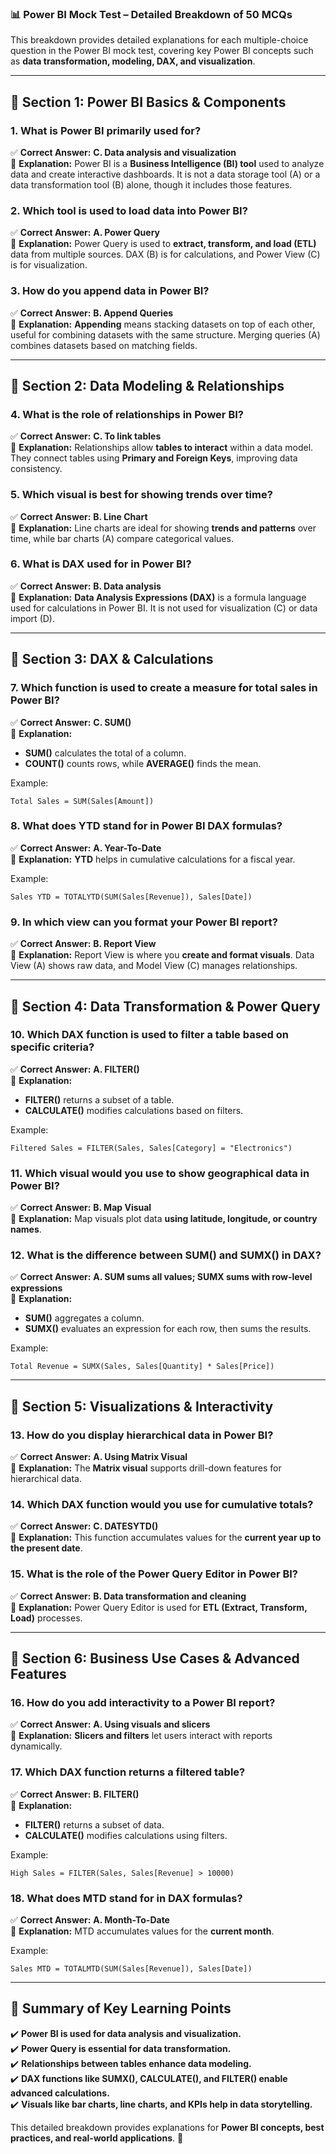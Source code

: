### **📊 Power BI Mock Test – Detailed Breakdown of 50 MCQs**  

This breakdown provides detailed explanations for each multiple-choice question in the Power BI mock test, covering key Power BI concepts such as **data transformation, modeling, DAX, and visualization**.  

---

## **🔹 Section 1: Power BI Basics & Components**  

### **1. What is Power BI primarily used for?**  
✅ **Correct Answer:** **C. Data analysis and visualization**  
📌 **Explanation:** Power BI is a **Business Intelligence (BI) tool** used to analyze data and create interactive dashboards. It is not a data storage tool (A) or a data transformation tool (B) alone, though it includes those features.  

### **2. Which tool is used to load data into Power BI?**  
✅ **Correct Answer:** **A. Power Query**  
📌 **Explanation:** Power Query is used to **extract, transform, and load (ETL)** data from multiple sources. DAX (B) is for calculations, and Power View (C) is for visualization.  

### **3. How do you append data in Power BI?**  
✅ **Correct Answer:** **B. Append Queries**  
📌 **Explanation:** **Appending** means stacking datasets on top of each other, useful for combining datasets with the same structure. Merging queries (A) combines datasets based on matching fields.  

---

## **🔹 Section 2: Data Modeling & Relationships**  

### **4. What is the role of relationships in Power BI?**  
✅ **Correct Answer:** **C. To link tables**  
📌 **Explanation:** Relationships allow **tables to interact** within a data model. They connect tables using **Primary and Foreign Keys**, improving data consistency.  

### **5. Which visual is best for showing trends over time?**  
✅ **Correct Answer:** **B. Line Chart**  
📌 **Explanation:** Line charts are ideal for showing **trends and patterns** over time, while bar charts (A) compare categorical values.  

### **6. What is DAX used for in Power BI?**  
✅ **Correct Answer:** **B. Data analysis**  
📌 **Explanation:** **Data Analysis Expressions (DAX)** is a formula language used for calculations in Power BI. It is not used for visualization (C) or data import (D).  

---

## **🔹 Section 3: DAX & Calculations**  

### **7. Which function is used to create a measure for total sales in Power BI?**  
✅ **Correct Answer:** **C. SUM()**  
📌 **Explanation:**  
- **SUM()** calculates the total of a column.  
- **COUNT()** counts rows, while **AVERAGE()** finds the mean.  

Example:  
```DAX
Total Sales = SUM(Sales[Amount])
```  

### **8. What does YTD stand for in Power BI DAX formulas?**  
✅ **Correct Answer:** **A. Year-To-Date**  
📌 **Explanation:** **YTD** helps in cumulative calculations for a fiscal year.  

Example:  
```DAX
Sales YTD = TOTALYTD(SUM(Sales[Revenue]), Sales[Date])
```  

### **9. In which view can you format your Power BI report?**  
✅ **Correct Answer:** **B. Report View**  
📌 **Explanation:** Report View is where you **create and format visuals**. Data View (A) shows raw data, and Model View (C) manages relationships.  

---

## **🔹 Section 4: Data Transformation & Power Query**  

### **10. Which DAX function is used to filter a table based on specific criteria?**  
✅ **Correct Answer:** **A. FILTER()**  
📌 **Explanation:**  
- **FILTER()** returns a subset of a table.  
- **CALCULATE()** modifies calculations based on filters.  

Example:  
```DAX
Filtered Sales = FILTER(Sales, Sales[Category] = "Electronics")
```  

### **11. Which visual would you use to show geographical data in Power BI?**  
✅ **Correct Answer:** **B. Map Visual**  
📌 **Explanation:** Map visuals plot data **using latitude, longitude, or country names**.  

### **12. What is the difference between SUM() and SUMX() in DAX?**  
✅ **Correct Answer:** **A. SUM sums all values; SUMX sums with row-level expressions**  
📌 **Explanation:**  
- **SUM()** aggregates a column.  
- **SUMX()** evaluates an expression for each row, then sums the results.  

Example:  
```DAX
Total Revenue = SUMX(Sales, Sales[Quantity] * Sales[Price])
```  

---

## **🔹 Section 5: Visualizations & Interactivity**  

### **13. How do you display hierarchical data in Power BI?**  
✅ **Correct Answer:** **A. Using Matrix Visual**  
📌 **Explanation:** The **Matrix visual** supports drill-down features for hierarchical data.  

### **14. Which DAX function would you use for cumulative totals?**  
✅ **Correct Answer:** **C. DATESYTD()**  
📌 **Explanation:** This function accumulates values for the **current year up to the present date**.  

### **15. What is the role of the Power Query Editor in Power BI?**  
✅ **Correct Answer:** **B. Data transformation and cleaning**  
📌 **Explanation:** Power Query Editor is used for **ETL (Extract, Transform, Load)** processes.  

---

## **🔹 Section 6: Business Use Cases & Advanced Features**  

### **16. How do you add interactivity to a Power BI report?**  
✅ **Correct Answer:** **A. Using visuals and slicers**  
📌 **Explanation:** **Slicers and filters** let users interact with reports dynamically.  

### **17. Which DAX function returns a filtered table?**  
✅ **Correct Answer:** **B. FILTER()**  
📌 **Explanation:**  
- **FILTER()** returns a subset of data.  
- **CALCULATE()** modifies calculations using filters.  

Example:  
```DAX
High Sales = FILTER(Sales, Sales[Revenue] > 10000)
```  

### **18. What does MTD stand for in DAX formulas?**  
✅ **Correct Answer:** **A. Month-To-Date**  
📌 **Explanation:** MTD accumulates values for the **current month**.  

Example:  
```DAX
Sales MTD = TOTALMTD(SUM(Sales[Revenue]), Sales[Date])
```  

---

## **🎯 Summary of Key Learning Points**  

✔️ **Power BI is used for data analysis and visualization.**  
✔️ **Power Query is essential for data transformation.**  
✔️ **Relationships between tables enhance data modeling.**  
✔️ **DAX functions like SUMX(), CALCULATE(), and FILTER() enable advanced calculations.**  
✔️ **Visuals like bar charts, line charts, and KPIs help in data storytelling.**  

This detailed breakdown provides explanations for **Power BI concepts, best practices, and real-world applications**. 🚀  
